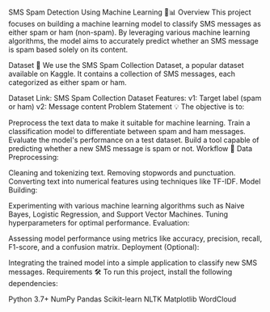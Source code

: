 SMS Spam Detection Using Machine Learning 📱📊
Overview
This project focuses on building a machine learning model to classify SMS messages as either spam or ham (non-spam). By leveraging various machine learning algorithms, the model aims to accurately predict whether an SMS message is spam based solely on its content.

Dataset 📂
We use the SMS Spam Collection Dataset, a popular dataset available on Kaggle. It contains a collection of SMS messages, each categorized as either spam or ham.

Dataset Link: SMS Spam Collection Dataset
Features:
v1: Target label (spam or ham)
v2: Message content
Problem Statement 💡
The objective is to:

Preprocess the text data to make it suitable for machine learning.
Train a classification model to differentiate between spam and ham messages.
Evaluate the model's performance on a test dataset.
Build a tool capable of predicting whether a new SMS message is spam or not.
Workflow 🚀
Data Preprocessing:

Cleaning and tokenizing text.
Removing stopwords and punctuation.
Converting text into numerical features using techniques like TF-IDF.
Model Building:

Experimenting with various machine learning algorithms such as Naive Bayes, Logistic Regression, and Support Vector Machines.
Tuning hyperparameters for optimal performance.
Evaluation:

Assessing model performance using metrics like accuracy, precision, recall, F1-score, and a confusion matrix.
Deployment (Optional):

Integrating the trained model into a simple application to classify new SMS messages.
Requirements 🛠️
To run this project, install the following dependencies:

Python 3.7+
NumPy
Pandas
Scikit-learn
NLTK
Matplotlib
WordCloud
